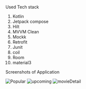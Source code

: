 Used Tech stack
1. Kotlin
2. Jetpack compose
3. Hilt
4. MVVM Clean
5. Mockk
6. Retrofit
7. Junit
8. coil
9. Room
10. material3 

Screenshots of Application

![Popular](https://github.com/Phani-nunna/MyMovieApp/assets/8778303/649de027-e5bc-4386-8d3c-9a63cb42f8d8)
![upcoming](https://github.com/Phani-nunna/MyMovieApp/assets/8778303/b86da0d6-9952-40ae-b167-e4b5f076c953)
![movieDetail](https://github.com/Phani-nunna/MyMovieApp/assets/8778303/bf2b0a24-1dbd-4daa-b7fe-b60f34fe02d6)

